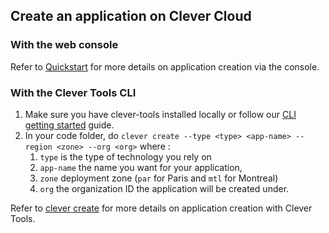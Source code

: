 
## Create an application on Clever Cloud

### With the web console

Refer to [Quickstart](/developers/doc/quickstart) for more details on application creation via the console.

### With the Clever Tools CLI

1. Make sure you have clever-tools installed locally or follow our [CLI getting started](/developers/doc/cli/) guide.
2. In your code folder, do `clever create --type <type> <app-name> --region <zone> --org <org>` where :
   1. `type` is the type of technology you rely on
   2. `app-name` the name you want for your application,
   3. `zone` deployment zone (`par` for Paris and `mtl` for Montreal)
   4. `org` the organization ID the application will be created under.

Refer to [clever create](/doc/cli/applications/) for more details on application creation with Clever Tools.
